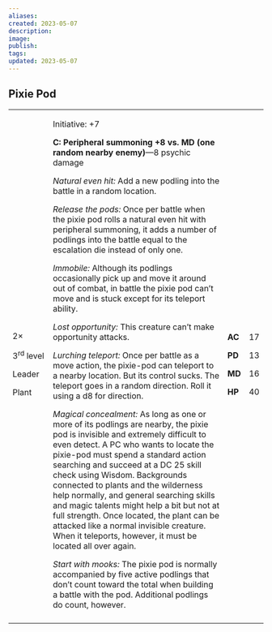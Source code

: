```yaml
---
aliases: 
created: 2023-05-07
description: 
image: 
publish: 
tags: 
updated: 2023-05-07
---
```


## Pixie Pod

<table>
<colgroup>
<col style="width: 16%" />
<col style="width: 72%" />
<col style="width: 5%" />
<col style="width: 5%" />
</colgroup>
<tbody>
<tr class="odd">
<td><p>2×</p>
<p>3<sup>rd</sup> level</p>
<p>Leader</p>
<p>Plant</p></td>
<td><p>Initiative: +7</p>
<p><strong>C: Peripheral summoning +8 vs. MD (one random nearby
enemy)</strong>—8 psychic damage</p>
<p><em>Natural even hit:</em> Add a new podling into the battle in a
random location.</p>
<p><em>Release the pods:</em> Once per battle when the pixie pod rolls a
natural even hit with peripheral summoning, it adds a number of podlings
into the battle equal to the escalation die instead of only one.</p>
<p><em>Immobile:</em> Although its podlings occasionally pick up and
move it around out of combat, in battle the pixie pod can’t move and is
stuck except for its teleport ability.</p>
<p><em>Lost opportunity:</em> This creature can’t make opportunity
attacks.</p>
<p><em>Lurching teleport:</em> Once per battle as a move action, the
pixie-pod can teleport to a nearby location. But its control sucks. The
teleport goes in a random direction. Roll it using a d8 for
direction.</p>
<p><em>Magical concealment:</em> As long as one or more of its podlings
are nearby, the pixie pod is invisible and extremely difficult to even
detect. A PC who wants to locate the pixie-pod must spend a standard
action searching and succeed at a DC 25 skill check using Wisdom.
Backgrounds connected to plants and the wilderness help normally, and
general searching skills and magic talents might help a bit but not at
full strength. Once located, the plant can be attacked like a normal
invisible creature. When it teleports, however, it must be located all
over again.</p>
<p><em>Start with mooks:</em> The pixie pod is normally accompanied by
five active podlings that don’t count toward the total when building a
battle with the pod. Additional podlings do count, however.</p></td>
<td><p><strong>AC</strong></p>
<p><strong>PD</strong></p>
<p><strong>MD</strong></p>
<p><strong>HP</strong></p></td>
<td><p>17</p>
<p>13</p>
<p>16</p>
<p>40</p></td>
</tr>
<tr class="even">
<td></td>
<td></td>
<td></td>
<td></td>
</tr>
</tbody>
</table>

